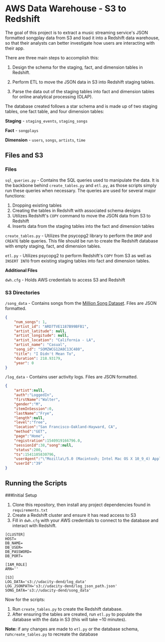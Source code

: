 # AWS Data Warehouse - S3 to Redshift

The goal of this project is to extract a music streaming service's JSON formatted songplay data from S3 and load it into a Redshift data warehouse, so that their analysts can better investigate how users are interacting with their app.

There are three main steps to accomplish this:

1. Design the schema for the staging, fact, and dimension tables in Redshift.

2. Perform ETL to move the JSON data in S3 into Redshift staging tables.

3. Parse the data out of the staging tables into fact and dimension tables for online analytical processing (OLAP).

The database created follows a star schema and is made up of two staging tables, one fact table, and four dimension tables:

**Staging** - `staging_events`, `staging_songs`

**Fact** - `songplays`

**Dimension** - `users`, `songs`, `artists`, `time`

## Files and S3

### Files

`sql_queries.py` - Contains the SQL queries used to manipulate the data. It is the backbone behind `create_tables.py` and `etl.py`, as those scripts simply run these queries when necessary. The queries are used for several major functions:

1. Dropping existing tables
2. Creating the tables in Redshift with associated schema designs
3. Utilizes Redshift's `COPY` command to move the JSON data from S3 to Redshift
4. Inserts data from the staging tables into the fact and dimension tables

`create_tables.py` - Utilizes the psycopg2 library to perform the `DROP` and `CREATE` table queries. This file should be run to create the Redshift database with empty staging, fact, and dimension tables.

`etl.py` - Utilizes psycopg2 to perform Redshift's `COPY`  from S3 as well as `INSERT INTO` from existing staging tables into fact and dimension tables.

**Additional Files**

`dwh.cfg` - Holds AWS credentials to access S3 and Redshift

### S3 Directories

`/song_data` - Contains songs from the [Million Song Dataset](http://millionsongdataset.com/). Files are JSON formatted.

```json
{
	"num_songs": 1,
	"artist_id": "ARD7TVE1187B99BFB1",
	"artist_latitude": null,
	"artist_longitude": null,
	"artist_location": "California - LA",
	"artist_name": "Casual",
	"song_id": "SOMZWCG12A8C13C480",
	"title": "I Didn't Mean To",
	"duration": 218.93179,
	"year": 0
}
```

`/log_data` - Contains user activity logs. Files are JSON formatted.

```json
{
	"artist":null, 
	"auth":"LoggedIn",
	"firstName":"Walter",
	"gender":"M",
	"itemInSession":0,
	"lastName":"Frye",
	"length":null,
	"level":"free",
	"location":"San Francisco-Oakland-Hayward, CA",
	"method":"GET",
	"page":"Home",
	"registration":1540919166796.0,
	"sessionId":38,"song":null,
	"status":200,
	"ts":1541105830796,
	"userAgent":"\"Mozilla\/5.0 (Macintosh; Intel Mac OS X 10_9_4) AppleWebKit\/537.36 (KHTML, like Gecko) Chrome\/36.0.1985.143 Safari\/537.36\"",
	"userId":"39"
}
```



## Running the Scripts

###Initial Setup

1. Clone this repository, then install any project dependencies found in `requirements.txt`
2. Create a Redshift cluster and ensure it has read access to S3
3. Fill in `dwh.cfg` with your AWS credentials to connect to the database and interact with Redshift.

```
[CLUSTER]
HOST=
DB_NAME=
DB_USER=
DB_PASSWORD=
DB_PORT=

[IAM_ROLE]
ARN=''

[S3]
LOG_DATA='s3://udacity-dend/log_data'
LOG_JSONPATH='s3://udacity-dend/log_json_path.json'
SONG_DATA='s3://udacity-dend/song_data'
```

Now for the scripts: 

1. Run `create_tables.py` to create the Redshift database.
2. After ensuring the tables are created, run `etl.py` to populate the database with the data in S3 (this will take ~10 minutes).

**Note:** if any changes are made to `etl.py` or the database schema, run`create_tables.py` to recreate the database
